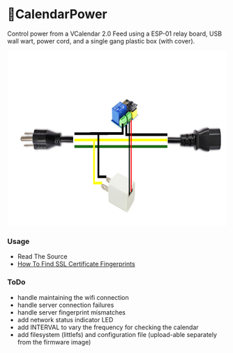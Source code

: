 # 📆CalendarPower
Control power from a VCalendar 2.0 Feed using a ESP-01 relay board, USB wall wart, power cord, and a single gang plastic box (with cover).

<img height="400" src="https://raw.githubusercontent.com/ideafablabs/CalendarPower/main/pics/overview.png">

### Usage
* Read The Source
* [How To Find SSL Certificate Fingerprints](https://github.com/ideafablabs/CalendarPower/blob/main/fingerprint.md)

### ToDo

* handle maintaining the wifi connection
* handle server connection failures
* handle server fingerprint mismatches
* add network status indicator LED
* add INTERVAL to vary the frequency for checking the calendar
* add filesystem (littlefs) and configuration file (upload-able separately from the firmware image)
